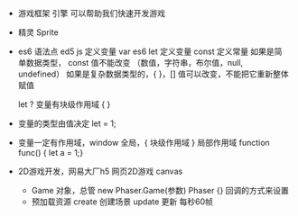 - 游戏框架 引擎 可以帮助我们快速开发游戏
- 精灵 Sprite


- es6 语法点
  ed5 js 定义变量 var
  es6 let 定义变量
  const 定义常量
  如果是简单数据类型， const 值不能改变 （数值，字符串，布尔值，null, undefined）
  如果是复杂数据类型的，{ }，[] 值可以改变，不能把它重新整体赋值


  let ?  变量有块级作用域 {  }
- 变量的类型由值决定 let = 1;
- 变量一定有作用域，window 全局，{ 块级作用域 }
  局部作用域  function func() { let a = 1;}

- 2D游戏开发，网易大厂h5
  网页2D游戏 canvas
  - Game 对象，总管
  new Phaser.Game(参数) Phaser {}
  回调的方式来设置
  - 预加载资源 create 创建场景 update 更新 每秒60帧
  